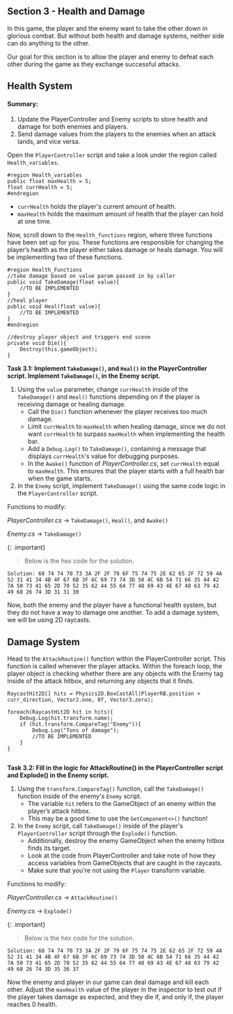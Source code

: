 ## Section 3 - Health and Damage

In this game, the player and the enemy want to take the other down in glorious combat. But without both health and damage systems, neither side can do anything to the other. 

Our goal for this section is to allow the player and enemy to defeat each other during the game as they exchange successful attacks.

## Health System

#### Summary:
1. Update the PlayerController and Enemy scripts to store health and damage for both enemies and players.
2. Send damage values from the players to the enemies when an attack lands, and vice versa.

Open the `PlayerController` script and take a look under the region called `Health_variables`.

```
#region Health_variables
public float maxHealth = 5;
float currHealth = 5;
#endregion
```

- `currHealth` holds the player's current amount of health.
- `maxHealth` holds the maximum amount of health that the player can hold at one time.

Now, scroll down to the `Health_functions` region, where three functions have been set up for you. These functions are responsible for changing the player’s health as the player either takes damage or heals damage. You will be implementing two of these functions.

```   
#region Health_Functions
//take damage based on value param passed in by caller
public void TakeDamage(float value){
    //TO BE IMPLEMENTED
}
//heal player
public void Heal(float value){
    //TO BE IMPLEMENTED
}
#endregion

//destroy player object and triggers end scene
private void Die(){
    Destroy(this.gameObject);
}
```
**Task 3.1: Implement `TakeDamage()`, and `Heal()` in the PlayerController script. Implement `TakeDamage()`, in the Enemy script.**

1. Using the `value` parameter, change `currHealth` inside of the `TakeDamage()` and `Heal()` functions depending on if the player is receiving damage or healing damage.
    - Call the `Die()` function whenever the player receives too much damage.
    - Limit `currHealth` to `maxHealth` when healing damage, since we do not want `currHealth` to surpass `maxHealth` when implementing the health bar.
    - Add a `Debug.Log()` to `TakeDamage()`, containing a message that displays `currHealth`'s value for debugging purposes.
    - In the `Awake()` function of *PlayerController.cs*, set `currHealth` equal to `maxHealth`. This ensures that the player starts with a full health bar when the game starts.
2. In the `Enemy` script, implement `TakeDamage()` using the same code logic in the `PlayerController` script.

Functions to modify:

*PlayerController.cs* -> `TakeDamage()`, `Heal()`, and `Awake()`

*Enemy.cs* -> `TakeDamage()`


{: .important}
> Below is the hex code for the solution.

```
Solution: 68 74 74 70 73 3A 2F 2F 79 6F 75 74 75 2E 62 65 2F 72 59 4A 52 31 41 34 4B 4F 67 6B 3F 6C 69 73 74 3D 50 4C 6B 54 71 66 35 44 42 7A 50 73 41 65 2D 70 52 35 62 44 55 64 77 48 69 43 4E 67 48 63 79 42 49 68 26 74 3D 31 31 30
```

Now, both the enemy and the player have a functional health system, but they do not have a way to damage one another. To add a damage system, we will be using 2D raycasts.

## Damage System
Head to the `AttackRoutine()` function within the PlayerController script. This function is called whenever the player attacks. Within the foreach loop, the player object is checking whether there are any objects with the Enemy tag inside of the attack hitbox, and returning any objects that it finds.
```    
RaycastHit2D[] hits = Physics2D.BoxCastAll(PlayerRB.position + curr_direction, Vector2.one, 0f, Vector3.zero);

foreach(RaycastHit2D hit in hits){
    Debug.Log(hit.transform.name);
    if (hit.transform.CompareTag("Enemy")){
        Debug.Log("Tons of damage");
        //TO BE IMPLEMENTED
    }
}
    
```

**Task 3.2: Fill in the logic for AttackRoutine() in the PlayerController script and Explode() in the Enemy script.**

1. Using the `transform.CompareTag()` function, call the `TakeDamage()` function inside of the enemy's `Enemy` script.
    - The variable `hit` refers to the GameObject of an enemy within the player’s attack hitbox.
    - This may be a good time to use the `GetComponent<>()` function!
2. In the `Enemy` script, call `TakeDamage()` inside of the player's `PlayerController` script through the `Explode()` function. 
    - Additionally, destroy the enemy GameObject when the enemy hitbox finds its target.
    - Look at the code from PlayerController and take note of how they access variables from GameObjects that are caught in the raycasts.
    - Make sure that you're not using the `Player` transform variable.

Functions to modify:

*PlayerController.cs* -> `AttackRoutine()`

*Enemy.cs* -> `Explode()`

{: .important}
> Below is the hex code for the solution.
```
Solution: 68 74 74 70 73 3A 2F 2F 79 6F 75 74 75 2E 62 65 2F 72 59 4A 52 31 41 34 4B 4F 67 6B 3F 6C 69 73 74 3D 50 4C 6B 54 71 66 35 44 42 7A 50 73 41 65 2D 70 52 35 62 44 55 64 77 48 69 43 4E 67 48 63 79 42 49 68 26 74 3D 35 36 37
```

Now the enemy and player in our game can deal damage and kill each other. Adjust the `maxHealth` value of the player in the inspector to test out if the player takes damage as expected, and they die if, and only if, the player reaches 0 health.
